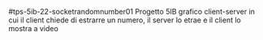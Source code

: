 #tps-5ib-22-socketrandomnumber01
Progetto 5IB grafico client-server 
in cui il client chiede di estrarre un numero,
il server lo etrae e il client lo
mostra a video
